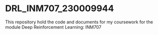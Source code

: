 # DRL_INM707_230009944
This repository hold the code and documents for my coursework for the module Deep Reinforcement Learning: INM707
